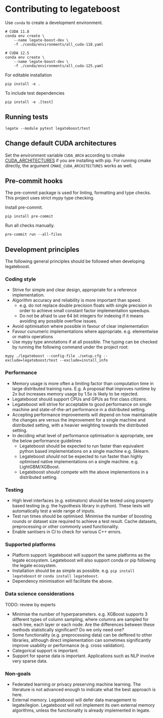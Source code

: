 # Contributing to legateboost

Use `conda` to create a development environment.

```shell
# CUDA 11.8
conda env create \
    --name legate-boost-dev \
    -f ./conda/environments/all_cuda-118.yaml

# CUDA 12.5
conda env create \
    --name legate-boost-dev \
    -f ./conda/environments/all_cuda-125.yaml
```

For editable installation
```
pip install -e .
```
To include test dependencies
```
pip install -e .[test]
```

## Running tests
```
legate --module pytest legateboost/test
```

## Change default CUDA architectures

Set the environment variable `CUDA_ARCH` according to cmake [CUDA_ARCHITECTURES](https://cmake.org/cmake/help/latest/prop_tgt/CUDA_ARCHITECTURES.html) if you are installing with pip. For running cmake directly, the argument `CMAKE_CUDA_ARCHITECTURES` works as well.

## Pre-commit hooks

The pre-commit package is used for linting, formatting and type checks. This project uses strict mypy type checking.

Install pre-commit.
```
pip install pre-commit
```
Run all checks manually.
```
pre-commit run --all-files
```
## Development principles

The following general principles should be followed when developing legateboost.

### Coding style

- Strive for simple and clear design, appropriate for a reference implementation.
- Algorithm accuracy and reliability is more important than speed.
    - e.g. do not replace double precision floats with single precision in order to achieve small constant factor implementation speedups.
    - Do not be afraid to use 64 bit integers for indexing if it means avoiding any possible overflow issues.
- Avoid optimisation where possible in favour of clear implementation
- Favour cunumeric implementations where appropriate. e.g. elementwise or matrix operations
- Use mypy type annotations if at all possible. The typing can be checked by running the following command under the project root:
```
mypy ./legateboost --config-file ./setup.cfg --exclude=legateboost/test --exclude=install_info
```

### Performance

- Memory usage is more often a limiting factor than computation time in large distributed training runs. E.g. A proposal that improves runtime by 2x but increases memory usage by 1.5x is likely to be rejected.
- Legateboost should support CPUs and GPUs as first class citizens.
- Legateboost will strive for acceptable to good performance on single machine and state-of-the-art performance in a distributed setting.
- Accepting performance improvements will depend on how maintainable the changes are versus the improvement for a single machine and distributed setting, with a heavier weighting towards the distributed setting.
- In deciding what level of performance optimisation is appropriate, see the below performance guidelines
    - Legateboost should be expected to run faster than equivalent python based implementations on a single machine e.g. Sklearn.
    - Legateboost <em>should not</em> be expected to run faster than highly optimised native implementations on a single machine. e.g. LightGBM/XGBoost.
    - Legateboost <em>should</em> compete with the above implementions in a distributed setting.

### Testing

- High level interfaces (e.g. estimators) should be tested using property based testing (e.g. the hypothesis library in python). These tests will automatically test a wide range of inputs.
- Test run times should be optimised. Minimise the number of boosting rounds or dataset size required to achieve a test result. Cache datasets, preprocessing or other commonly used functionality.
- Enable santisers in CI to check for various C++ errors.

### Supported platforms

- Platform support: legateboost will support the same platforms as the legate ecosystem. Legateboost will also support conda or pip following the legate ecosystem.
- Installation should be as simple as possible. e.g. `pip install legateboost` or `conda install legateboost`.
- Dependency minimisation will facilitate the above.

### Data science considerations
TODO: review by experts
- Minimise the number of hyperparameters. e.g. XGBoost supports 3 different types of column sampling, where columns are sampled for each tree, each layer or each node. Are the differences between these methods statistically significant? Do we only need one?
- Some functionality (e.g. preprocessing data) can be deffered to other libraries, although direct implementation can sometimes significantly improve usability or performance (e.g. cross validation).
- Categorical support is important.
- Support for sparse data is important. Applications such as NLP involve very sparse data.

### Non-goals
- Federated learning or privacy preserving machine learning. The literature is not advanced enough to indicate what the best approach is here.
- External memory. Legateboost will defer data management to legate/legion. Legateboost will not implement its own external memory algorithms, unless the functionality is already implemented in legate.

